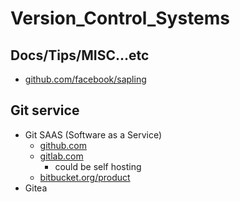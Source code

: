 # Version_Control_Systems

## Docs/Tips/MISC...etc

* [github.com/facebook/sapling](https://github.com/facebook/sapling)

## Git service

* Git SAAS (Software as a Service)
    * [github.com](https://github.com/)
    * [gitlab.com](https://gitlab.com/)
        * could be self hosting
    * [bitbucket.org/product](https://bitbucket.org/product/)
* Gitea